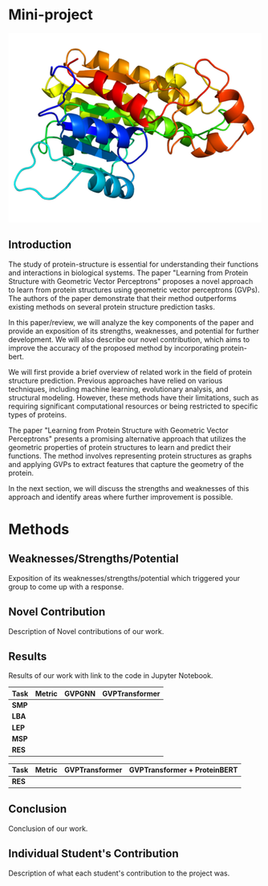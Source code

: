 # Mini-project

![](./images/1200px-DHRS7B_homology_model.png)

## Introduction
The study of protein-structure is essential for understanding their functions and interactions in biological systems. The paper "Learning from Protein Structure with Geometric Vector Perceptrons" proposes a novel approach to learn from protein structures using geometric vector perceptrons (GVPs). The authors of the paper demonstrate that their method outperforms existing methods on several protein structure prediction tasks.

In this paper/review, we will analyze the key components of the paper and provide an exposition of its strengths, weaknesses, and potential for further development. We will also describe our novel contribution, which aims to improve the accuracy of the proposed method by incorporating protein-bert.

We will first provide a brief overview of related work in the field of protein structure prediction. Previous approaches have relied on various techniques, including machine learning, evolutionary analysis, and structural modeling. However, these methods have their limitations, such as requiring significant computational resources or being restricted to specific types of proteins.

The paper "Learning from Protein Structure with Geometric Vector Perceptrons" presents a promising alternative approach that utilizes the geometric properties of protein structures to learn and predict their functions. The method involves representing protein structures as graphs and applying GVPs to extract features that capture the geometry of the protein.

In the next section, we will discuss the strengths and weaknesses of this approach and identify areas where further improvement is possible.

# Methods 

## Weaknesses/Strengths/Potential
Exposition of its weaknesses/strengths/potential which triggered your group to come up with a response.

## Novel Contribution
Description of Novel contributions of our work.

## Results
Results of our work with link to the code in Jupyter Notebook.

| **Task** | **Metric** | **GVPGNN** | **GVPTransformer** |
|----------|------------|------------|--------------------|
| **SMP**  |            |            |                    |
| **LBA**  |            |            |                    |
| **LEP**  |            |            |                    |
| **MSP**  |            |            |                    |
| **RES**  |            |            |                    |

| **Task** | **Metric** | **GVPTransformer** | **GVPTransformer + ProteinBERT** |
|----------|------------|--------------------|----------------------------------|
| **RES**  |            |                    |                                  |

## Conclusion
Conclusion of our work.

## Individual Student's Contribution
Description of what each student's contribution to the project was.

